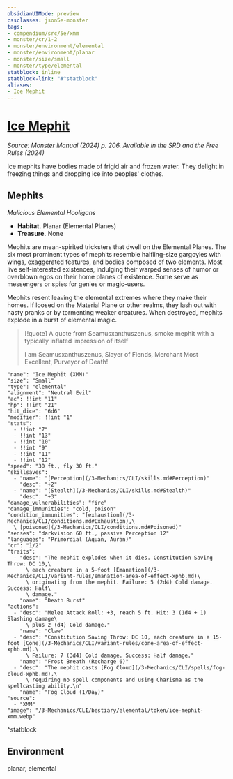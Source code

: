 ```yaml
---
obsidianUIMode: preview
cssclasses: json5e-monster
tags:
- compendium/src/5e/xmm
- monster/cr/1-2
- monster/environment/elemental
- monster/environment/planar
- monster/size/small
- monster/type/elemental
statblock: inline
statblock-link: "#^statblock"
aliases:
- Ice Mephit
---
```

# [Ice Mephit](3-Mechanics\CLI\bestiary\elemental/ice-mephit-xmm.md)
*Source: Monster Manual (2024) p. 206. Available in the <span title='Systems Reference Document (5.2)'>SRD</span> and the Free Rules (2024)*  

Ice mephits have bodies made of frigid air and frozen water. They delight in freezing things and dropping ice into peoples' clothes.

## Mephits

*Malicious Elemental Hooligans*

- **Habitat.** Planar (Elemental Planes)  
- **Treasure.** None  

Mephits are mean-spirited tricksters that dwell on the Elemental Planes. The six most prominent types of mephits resemble halfling-size gargoyles with wings, exaggerated features, and bodies composed of two elements. Most live self-interested existences, indulging their warped senses of humor or overblown egos on their home planes of existence. Some serve as messengers or spies for genies or magic-users.

Mephits resent leaving the elemental extremes where they make their homes. If loosed on the Material Plane or other realms, they lash out with nasty pranks or by tormenting weaker creatures. When destroyed, mephits explode in a burst of elemental magic.

> [!quote] A quote from Seamusxanthuszenus, smoke mephit with a typically inflated impression of itself  
> 
> I am Seamusxanthuszenus, Slayer of Fiends, Merchant Most Excellent, Purveyor of Death!


```statblock
"name": "Ice Mephit (XMM)"
"size": "Small"
"type": "elemental"
"alignment": "Neutral Evil"
"ac": !!int "11"
"hp": !!int "21"
"hit_dice": "6d6"
"modifier": !!int "1"
"stats":
  - !!int "7"
  - !!int "13"
  - !!int "10"
  - !!int "9"
  - !!int "11"
  - !!int "12"
"speed": "30 ft., fly 30 ft."
"skillsaves":
  - "name": "[Perception](/3-Mechanics/CLI/skills.md#Perception)"
    "desc": "+2"
  - "name": "[Stealth](/3-Mechanics/CLI/skills.md#Stealth)"
    "desc": "+3"
"damage_vulnerabilities": "fire"
"damage_immunities": "cold, poison"
"condition_immunities": "[exhaustion](/3-Mechanics/CLI/conditions.md#Exhaustion),\
  \ [poisoned](/3-Mechanics/CLI/conditions.md#Poisoned)"
"senses": "darkvision 60 ft., passive Perception 12"
"languages": "Primordial (Aquan, Auran)"
"cr": "1/2"
"traits":
  - "desc": "The mephit explodes when it dies. Constitution Saving Throw: DC 10,\
      \ each creature in a 5-foot [Emanation](/3-Mechanics/CLI/variant-rules/emanation-area-of-effect-xphb.md)\
      \ originating from the mephit. Failure: 5 (2d4) Cold damage. Success: Half\
      \ damage."
    "name": "Death Burst"
"actions":
  - "desc": "Melee Attack Roll: +3, reach 5 ft. Hit: 3 (1d4 + 1) Slashing damage\
      \ plus 2 (d4) Cold damage."
    "name": "Claw"
  - "desc": "Constitution Saving Throw: DC 10, each creature in a 15-foot [Cone](/3-Mechanics/CLI/variant-rules/cone-area-of-effect-xphb.md).\
      \ Failure: 7 (3d4) Cold damage. Success: Half damage."
    "name": "Frost Breath (Recharge 6)"
  - "desc": "The mephit casts [Fog Cloud](/3-Mechanics/CLI/spells/fog-cloud-xphb.md),\
      \ requiring no spell components and using Charisma as the spellcasting ability.\n"
    "name": "Fog Cloud (1/Day)"
"source":
  - "XMM"
"image": "/3-Mechanics/CLI/bestiary/elemental/token/ice-mephit-xmm.webp"
```
^statblock

## Environment

planar, elemental